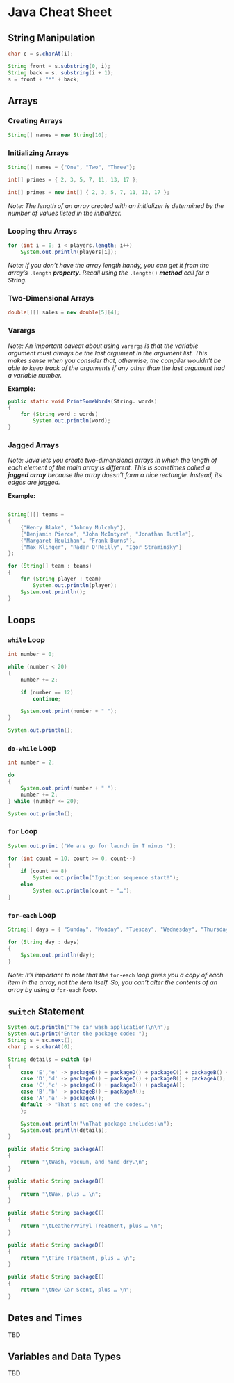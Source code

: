 # Java Cheat Sheet

## String Manipulation

```java
char c = s.charAt(i);
```

```java
String front = s.substring(0, i);
String back = s. substring(i + 1);
s = front + "*" + back;
```

## Arrays

### Creating Arrays

```java
String[] names = new String[10];
```

### Initializing Arrays

```java
String[] names = {"One", "Two", "Three"};
```

```java
int[] primes = { 2, 3, 5, 7, 11, 13, 17 };
```

```java
int[] primes = new int[] { 2, 3, 5, 7, 11, 13, 17 };
```

_Note: The length of an array created with an initializer is determined by the number of values listed in the initializer._

### Looping thru Arrays

```java
for (int i = 0; i < players.length; i++)
    System.out.println(players[i]);
```

_Note: If you don’t have the array length handy, you can get it from the array’s_ `.length` _**property**. Recall using the_ `.length()` _**method** call for a String._

### Two-Dimensional Arrays

```java
double[][] sales = new double[5][4];
```

### Varargs

_Note: An important caveat about using_ `varargs` _is that the variable argument must always be the last argument in the argument list. This makes sense when you consider that, otherwise, the compiler wouldn’t be able to keep track of the arguments if any other than the last argument had a variable number._

**Example:**

```java
public static void PrintSomeWords(String… words)
{
    for (String word : words)
        System.out.println(word);
}
```

### Jagged Arrays

_Note: Java lets you create two-dimensional arrays in which the length of each element of the main array is different. This is sometimes called a **jagged array** because the array doesn’t form a nice rectangle. Instead, its edges are jagged._

**Example:**

```java

String[][] teams =
{
    {"Henry Blake", "Johnny Mulcahy"},
    {"Benjamin Pierce", "John McIntyre", "Jonathan Tuttle"},
    {"Margaret Houlihan", "Frank Burns"},
    {"Max Klinger", "Radar O'Reilly", "Igor Straminsky"}
};

for (String[] team : teams)
{
    for (String player : team)
        System.out.println(player);
    System.out.println();
}
```

## Loops

### `while` Loop

```java
int number = 0;

while (number < 20)
{
    number += 2;

    if (number == 12)
        continue;

    System.out.print(number + " ");
}

System.out.println();
```

### `do-while` Loop

```java
int number = 2;

do
{
    System.out.print(number + " ");
    number += 2;
} while (number <= 20);

System.out.println();
```

### `for` Loop

```java
System.out.print ("We are go for launch in T minus ");

for (int count = 10; count >= 0; count--)
{
    if (count == 8)
        System.out.println("Ignition sequence start!");
    else
        System.out.println(count + "…");
}
```

### `for-each` Loop

```java
String[] days = { "Sunday", "Monday", "Tuesday", "Wednesday", "Thursday", "Friday", "Saturday" };

for (String day : days)
{
    System.out.println(day);
}
```

_Note: It’s important to note that the_ `for-each` _loop gives you a copy of each item in the array, not the item itself. So, you can’t alter the contents of an array by using a_ `for-each` _loop._

## `switch` Statement

```java
System.out.println("The car wash application!\n\n");
System.out.print("Enter the package code: ");
String s = sc.next();
char p = s.charAt(0);

String details = switch (p)
{
    case 'E','e' -> packageE() + packageD() + packageC() + packageB() + packageA();
    case 'D','d' -> packageD() + packageC() + packageB() + packageA();
    case 'C','c' -> packageC() + packageB() + packageA();
    case 'B','b' -> packageB() + packageA();
    case 'A','a' -> packageA();
    default -> "That's not one of the codes.";
    };

    System.out.println("\nThat package includes:\n");
    System.out.println(details);
}

public static String packageA()
{
    return "\tWash, vacuum, and hand dry.\n";
}

public static String packageB()
{
    return "\tWax, plus … \n";
}

public static String packageC()
{
    return "\tLeather/Vinyl Treatment, plus … \n";
}

public static String packageD()
{
    return "\tTire Treatment, plus … \n";
}

public static String packageE()
{
    return "\tNew Car Scent, plus … \n";
}
```

## Dates and Times

TBD

## Variables and Data Types

TBD
